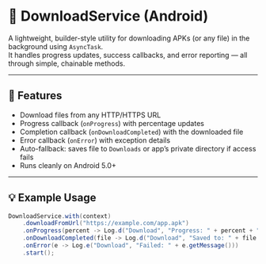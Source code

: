 # 🧩 DownloadService (Android)

A lightweight, builder-style utility for downloading APKs (or any file) in the background using `AsyncTask`.  
It handles progress updates, success callbacks, and error reporting — all through simple, chainable methods.

---

## 🚀 Features
- Download files from any HTTP/HTTPS URL  
- Progress callback (`onProgress`) with percentage updates  
- Completion callback (`onDownloadCompleted`) with the downloaded file  
- Error callback (`onError`) with exception details  
- Auto-fallback: saves file to `Downloads` or app’s private directory if access fails  
- Runs cleanly on Android 5.0+  

---

## 💡 Example Usage
```java
DownloadService.with(context)
    .downloadFromUrl("https://example.com/app.apk")
    .onProgress(percent -> Log.d("Download", "Progress: " + percent + "%"))
    .onDownloadCompleted(file -> Log.d("Download", "Saved to: " + file.getAbsolutePath()))
    .onError(e -> Log.e("Download", "Failed: " + e.getMessage()))
    .start();
